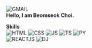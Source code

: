 ![GMAIL](https://img.shields.io/badge/bschoi412@-EA4335?style=for-flat-square&logo=Gmail&logoColor=white)   
**Hello, I am Beomseok Choi.** 
  
**Skills**  
![HTML](https://img.shields.io/badge/HTML5-E34F26?style=for-flat-square&logo=HTML5&logoColor=white) ![CSS](https://img.shields.io/badge/CSS3-1572B6?style=for-flat-square&logo=CSS3&logoColor=white) ![JS](https://img.shields.io/badge/JavaScript-F7DF1E?style=for-flat-square&logo=JavaScript&logoColor=black) ![TS](https://img.shields.io/badge/TypeScript-3178C6?style=for-flat-square&logo=TypeScript&logoColor=white) ![PY](https://img.shields.io/badge/Python-3776AB?style=for-flat-square&logo=Python&logoColor=white)    
![REACTJS](https://img.shields.io/badge/React.js-20232A?style=for-flat-square&logo=React&logoColor=61DAFB) ![DJ](https://img.shields.io/badge/Django-092E20?style=for-flat-square&logo=Django&logoColor=white)


